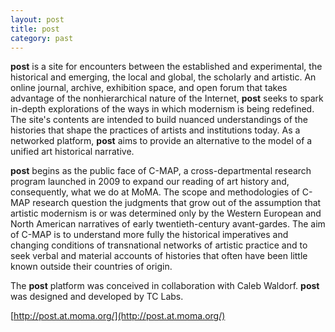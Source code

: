 ```yaml
---
layout: post
title: post
category: past
---
```


**post** is a site for encounters between the established and experimental, the historical and emerging, the local and global, the scholarly and artistic. An online journal, archive, exhibition space, and open forum that takes advantage of the nonhierarchical nature of the Internet, **post**  seeks to spark in-depth explorations of the ways in which modernism is being redefined. The site's contents are intended to build nuanced understandings of the histories that shape the practices of artists and institutions today. As a networked platform, **post**  aims to provide an alternative to the model of a unified art historical narrative.

**post** begins as the public face of C-MAP, a cross-departmental research program launched in 2009 to expand our reading of art history and, consequently, what we do at MoMA. The scope and methodologies of C-MAP research question the judgments that grow out of the assumption that artistic modernism is or was determined only by the Western European and North American narratives of early twentieth-century avant-gardes. The aim of C-MAP is to understand more fully the historical imperatives and changing conditions of transnational networks of artistic practice and to seek verbal and material accounts of histories that often have been little known outside their countries of origin.

The **post** platform was conceived in collaboration with Caleb Waldorf. **post** was designed and developed by TC Labs. 

[http://post.at.moma.org/](http://post.at.moma.org/)